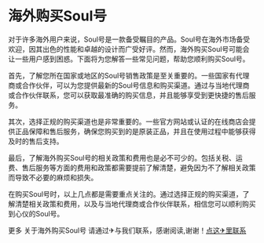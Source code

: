 # 海外购买Soul号

对于许多海外用户来说，Soul号是一款备受瞩目的产品。Soul号在海外市场备受欢迎，因其出色的性能和卓越的设计而广受好评。然而，海外购买Soul号可能会让一些用户感到困惑。下面将为您解答一些常见问题，帮助您顺利购买Soul号。

首先，了解您所在国家或地区的Soul号销售政策是至关重要的。一些国家有代理商或合作伙伴，可以为您提供最新的Soul号信息和购买渠道。通过与当地代理商或合作伙伴联系，您可以获取最准确的购买信息，并且能够享受到更快捷的售后服务。

其次，选择正规的购买渠道也是非常重要的。一些官方网站或认证的在线商店会提供正品保障和售后服务，确保您购买到的是原装正品，并且在使用过程中能够获得及时的售后支持。

最后，了解海外购买Soul号的相关政策和费用也是必不可少的。包括关税、运费、售后服务等方面的费用和政策都需要提前了解清楚，避免因为不了解相关政策而导致不必要的麻烦和损失。

在购买Soul号时，以上几点都是需要重点关注的。通过选择正规的购买渠道，了解清楚相关政策和费用，以及与当地代理商或合作伙伴联系，相信您可以顺利购买到心仪的Soul号。

更多 关于海外购买Soul号 请通过✈与我们联系，感谢阅读,谢谢！[点这✈里联系](https://acc.k02.cc)